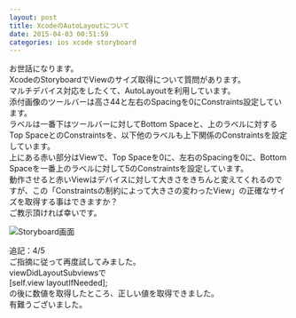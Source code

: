 ```yaml
---
layout: post
title: XcodeのAutoLayoutについて
date: 2015-04-03 00:51:59
categories: ios xcode storyboard
---
```

<p>お世話になります。<br>
XcodeのStoryboardでViewのサイズ取得について質問があります。<br>
マルチデバイス対応をしたくて、AutoLayoutを利用しています。<br>
添付画像のツールバーは高さ44と左右のSpacingを0にConstraints設定しています。<br>
ラベルは一番下はツールバーに対してBottom Spaceと、上のラベルに対するTop SpaceとのConstraintsを、以下他のラベルも上下関係のConstraintsを設定しています。<br>
上にある赤い部分はViewで、Top Spaceを0に、左右のSpacingを0に、Bottom Spaceを一番上のラベルに対して5のConstraintsを設定しています。<br>
動作させると赤いViewはデバイスに対して大きさをきちんと変えてくれるのですが、この「Constraintsの制約によって大きさの変わったView」の正確なサイズを取得する事はできますか？<br>
ご教示頂ければ幸いです。</p>

<p><img src="https://i.stack.imgur.com/6iTdj.jpg" alt="Storyboard画面"></p>

<p>追記：4/5<br>
ご指摘に従って再度試してみました。<br>
viewDidLayoutSubviewsで<br>
    [self.view layoutIfNeeded];<br>
の後に数値を取得したところ、正しい値を取得できました。<br>
有難うございました。</p>
